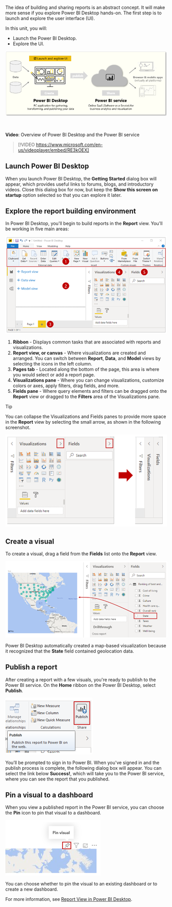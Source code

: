 ﻿The idea of building and sharing reports is an abstract concept. It will make more sense if you explore Power BI Desktop hands-on. The first step is to launch and explore the user interface (UI). 

In this unit, you will:
- Launch the Power BI Desktop.
- Explore the UI.

![](../media/02-power-bi-desktop-task-overview.png)

&nbsp;

**Video**: Overview of Power BI Desktop and the Power BI service
> [!VIDEO https://www.microsoft.com/en-us/videoplayer/embed/RE3kOEX]

## Launch Power BI Desktop

When you launch Power BI Desktop, the **Getting Started** dialog box will appear, which provides useful links to forums, blogs, and introductory videos. Close this dialog box for now, but keep the **Show this screen on startup** option selected so that you can explore it later.

## Explore the report building environment

In Power BI Desktop, you'll begin to build reports in the **Report** view. You'll be working in five main areas:

![](../media/02-power-bi-desktop-areas.png)

1. **Ribbon** - Displays common tasks that are associated with reports and visualizations.
2. **Report view, or canvas** - Where visualizations are created and arranged. You can switch between **Report**, **Data**, and **Model** views by selecting the icons in the left column.
3. **Pages tab** - Located along the bottom of the page, this area is where you would select or add a report page.
4. **Visualizations pane** - Where you can change visualizations, customize colors or axes, apply filters, drag fields, and more.
5. **Fields pane** - Where query elements and filters can be dragged onto the **Report** view or dragged to the **Filters** area of the Visualizations pane.

> [!TIP] 
> You can collapse the Visualizations and Fields panes to provide more space in the **Report** view by selecting the small arrow, as shown in the following screenshot. 

![](../media/02-power-bi-desktop-collapse.png)

## Create a visual

To create a visual, drag a field from the **Fields** list onto the **Report** view.

![](../media/02-power-bi-desktop-drag-field.png)

Power BI Desktop automatically created a map-based visualization because it recognized that the **State** field contained geolocation data.

## Publish a report

After creating a report with a few visuals, you're ready to publish to the Power BI service. On the **Home** ribbon on the Power BI Desktop, select **Publish**.

![](../media/02-power-bi-desktop-publish.png)

You’ll be prompted to sign in to Power BI. When you've signed in and the publish process is complete, the following dialog box will appear. You can select the link below **Success!**, which will take you to the Power BI service, where you can see the report that you published. 

## Pin a visual to a dashboard

When you view a published report in the Power BI service, you can choose the **Pin** icon to pin that visual to a dashboard. 

![](../media/02-power-bi-desktop-pin-visual.png)

You can choose whether to pin the visual to an existing dashboard or to create a new dashboard. 

For more information, see [Report View in Power BI Desktop](https://docs.microsoft.com/power-bi/desktop-report-view).
